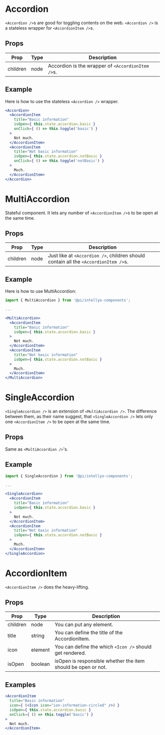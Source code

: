 # Accordion

`<Accordion />`s are good for toggling contents on the web. `<Accordion />` is a stateless wrapper for `<AccordionItem />`s.

## Props

| Prop | Type | Description |
| ---- | ---- | ----------- |
| children | node | Accordion is the wrapper of `<AccordionItem />`s. |

## Example

Here is how to use the stateless `<Accordion />` wrapper.

```jsx
<Accordion>
  <AccordionItem
    title="Basic information"
    isOpen={ this.state.accordion.basic }
    onClick={ () => this.toggle('basic') }
  >
    Not much.
  </AccordionItem>
  <AccordionItem
    title="Not basic information"
    isOpen={ this.state.accordion.notBasic }
    onClick={ () => this.toggle('notBasic') }
  >
    Much.
  </AccordionItem>
</Accordion>
```

# MultiAccordion

Stateful component. It lets any number of `<AccordionItem />`s to be open at the same time.

## Props

| Prop | Type | Description |
| ---- | ---- | ----------- |
| children | node | Just like at `<Accordion />`, children should contain all the `<AccordionItem />`s. |

## Example

Here is how to use MultiAccordion:

```jsx
import { MultiAccordion } from '@pi/intellyo-components';

...

<MultiAccordion>
  <AccordionItem
    title="Basic information"
    isOpen={ this.state.accordion.basic }
  >
    Not much.
  </AccordionItem>
  <AccordionItem
    title="Not basic information"
    isOpen={ this.state.accordion.notBasic }
  >
    Much.
  </AccordionItem>
</MultiAccordion>
```

# SingleAccordion

`<SingleAccordion />` is an extension of `<MultiAccordion />`. The difference between them, as their name suggest, that `<SingleAccordion />` lets only one `<AccordionItem />` to be open at the same time.

## Props

Same as `<MultiAccordion />`'s.

## Example

```jsx
import { SingleAccordion } from '@pi/intellyo-components';

...

<SingleAccordion>
  <AccordionItem
    title="Basic information"
    isOpen={ this.state.accordion.basic }
  >
    Not much.
  </AccordionItem>
  <AccordionItem
    title="Not basic information"
    isOpen={ this.state.accordion.notBasic }
  >
    Much.
  </AccordionItem>
</SingleAccordion>
```

# AccordionItem

`<AccordionItem />` does the heavy-lifting.

## Props

| Prop | Type | Description |
| ---- | ---- | ----------- |
| children | node | You can put any element. |
| title | string | You can define the title of the AccordionItem. |
| icon | element | You can define the which `<Icon />` should get rendered. |
| isOpen | boolean | isOpen is responsible whether the item should be open or not. |

## Examples

```jsx
<AccordionItem
  title="Basic information"
  icon={ (<Icon icon="ion-information-circled" />) }
  isOpen={ this.state.accordion.basic }
  onClick={ () => this.toggle('basic') }
>
  Not much.
</AccordionItem>
```
